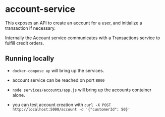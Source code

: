 # account-service

This exposes an API to create an account for a user, and initialize a transaction if necessary. 

Internally the Account service communicates with a Transactions service to fulfill credit orders.

## Running locally
- `docker-compose up` will bring up the services.
- account service can be reached on port `8000`

- `node services/accounts/app.js` will bring up the accounts container alone.
- you can test account creation with `curl -X POST http://localhost:5000/account -d '{"customerId": 50}'` 